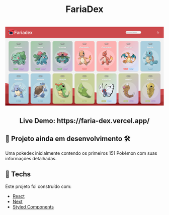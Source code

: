 <h1 align="center">FariaDex</h1>

<h1 align="center">
    <img alt="FariaDex Homepage" title="FariaDex Homepage" src="./fariadex-homepage.png" width="700px"  />
</h1>

<h2 align="center">Live Demo: https://faria-dex.vercel.app/ </h2>

## 🚧 Projeto ainda em desenvolvimento 🛠

Uma pokedex inicialmente contendo os primeiros 151 Pokémon com suas informações detalhadas.

## 🚀 Techs

Este projeto foi construído com:

- [React](https://reactjs.org)
- [Next](https://nextjs.org/)
- [Styled Components](https://styled-components.com/)

